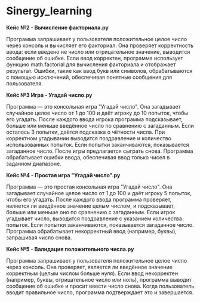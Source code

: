 # Sinergy_learning

**Кейс №2 - Вычисление факториала.py**  

Программа запрашивает у пользователя положительное целое число через консоль и вычисляет его факториал. Она проверяет корректность ввода: если введено не число или отрицательное значение, выводится сообщение об ошибке. Если ввод корректен, программа использует функцию math.factorial для вычисления факториала и отображает результат. Ошибки, такие как ввод букв или символов, обрабатываются с помощью исключений, обеспечивая понятные сообщения для пользователя.  

**Кейс №3 Игра - Угадай число.py**  

Программа — это консольная игра "Угадай число". Она загадывает случайное целое число от 1 до 100 и даёт игроку до 10 попыток, чтобы его угадать. После каждого ввода игрока программа подсказывает, больше или меньше введённое число по сравнению с загаданным. Если осталось 3 попытки, даётся подсказка о чётности числа. При корректном угадывании выводится поздравление и количество использованных попыток. Если попытки заканчиваются, показывается загаданное число. После игры предлагается сыграть снова. Программа обрабатывает ошибки ввода, обеспечивая ввод только чисел в заданном диапазоне.  

**Кейс №4 - Простая игра "Угадай число".py**  

Программа — это простая консольная игра "Угадай число". Она загадывает случайное целое число от 1 до 100 и даёт игроку 5 попыток, чтобы его угадать. После каждого ввода программа проверяет, является ли введённое значение целым числом, и подсказывает, больше или меньше оно по сравнению с загаданным. Если игрок угадывает число, выводится поздравление с указанием количества попыток. Если попытки заканчиваются, показывается загаданное число. Программа обрабатывает некорректный ввод (например, буквы), запрашивая число снова.  

**Кейс №5 - Валидация положительного числа.py**  

Программа запрашивает у пользователя положительное целое число через консоль. Она проверяет, является ли введённое значение корректным (целым числом больше нуля). Если ввод некорректен (например, буквы, отрицательное число или ноль), программа выводит сообщение об ошибке и просит ввести число снова. Когда пользователь вводит правильное число, программа подтверждает это и завершается.
